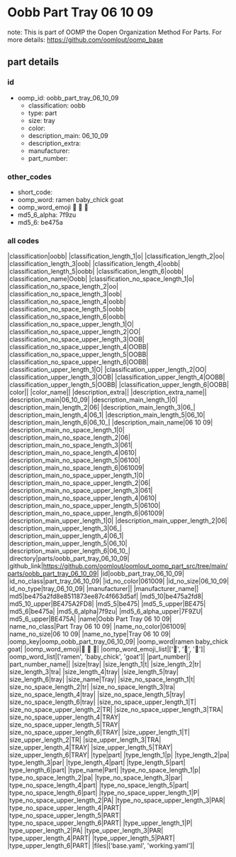 # Oobb Part Tray 06 10 09  

note: This is part of OOMP the Oopen Organization Method For Parts. For more details: https://github.com/oomlout/oomp_base

##  part details





### id
* oomp_id: oobb_part_tray_06_10_09
  * classification: oobb
  * type: part
  * size: tray
  * color: 
  * description_main: 06_10_09
  * description_extra: 
  * manufacturer: 
  * part_number: 

### other_codes
* short_code: 
* oomp_word: ramen baby_chick goat
* oomp_word_emoji :ramen: :baby_chick: :goat:
* md5_6_alpha: 7f9zu
* md5_6: be475a

### all codes 
|classification|oobb|
|classification_length_1|o|
|classification_length_2|oo|
|classification_length_3|oob|
|classification_length_4|oobb|
|classification_length_5|oobb|
|classification_length_6|oobb|
|classification_name|Oobb|
|classification_no_space_length_1|o|
|classification_no_space_length_2|oo|
|classification_no_space_length_3|oob|
|classification_no_space_length_4|oobb|
|classification_no_space_length_5|oobb|
|classification_no_space_length_6|oobb|
|classification_no_space_upper_length_1|O|
|classification_no_space_upper_length_2|OO|
|classification_no_space_upper_length_3|OOB|
|classification_no_space_upper_length_4|OOBB|
|classification_no_space_upper_length_5|OOBB|
|classification_no_space_upper_length_6|OOBB|
|classification_upper_length_1|O|
|classification_upper_length_2|OO|
|classification_upper_length_3|OOB|
|classification_upper_length_4|OOBB|
|classification_upper_length_5|OOBB|
|classification_upper_length_6|OOBB|
|color||
|color_name||
|description_extra||
|description_extra_name||
|description_main|06_10_09|
|description_main_length_1|0|
|description_main_length_2|06|
|description_main_length_3|06_|
|description_main_length_4|06_1|
|description_main_length_5|06_10|
|description_main_length_6|06_10_|
|description_main_name|06 10 09|
|description_main_no_space_length_1|0|
|description_main_no_space_length_2|06|
|description_main_no_space_length_3|061|
|description_main_no_space_length_4|0610|
|description_main_no_space_length_5|06100|
|description_main_no_space_length_6|061009|
|description_main_no_space_upper_length_1|0|
|description_main_no_space_upper_length_2|06|
|description_main_no_space_upper_length_3|061|
|description_main_no_space_upper_length_4|0610|
|description_main_no_space_upper_length_5|06100|
|description_main_no_space_upper_length_6|061009|
|description_main_upper_length_1|0|
|description_main_upper_length_2|06|
|description_main_upper_length_3|06_|
|description_main_upper_length_4|06_1|
|description_main_upper_length_5|06_10|
|description_main_upper_length_6|06_10_|
|directory|parts/oobb_part_tray_06_10_09|
|github_link|https://github.com/oomlout/oomlout_oomp_part_src/tree/main/parts/oobb_part_tray_06_10_09|
|id|oobb_part_tray_06_10_09|
|id_no_class|part_tray_06_10_09|
|id_no_color|061009|
|id_no_size|06_10_09|
|id_no_type|tray_06_10_09|
|manufacturer||
|manufacturer_name||
|md5|be475a2fd8e8511873ee87c4f663d5af|
|md5_10|be475a2fd8|
|md5_10_upper|BE475A2FD8|
|md5_5|be475|
|md5_5_upper|BE475|
|md5_6|be475a|
|md5_6_alpha|7f9zu|
|md5_6_alpha_upper|7F9ZU|
|md5_6_upper|BE475A|
|name|Oobb Part Tray 06 10 09|
|name_no_class|Part Tray 06 10 09|
|name_no_color|061009|
|name_no_size|06 10 09|
|name_no_type|Tray 06 10 09|
|oomp_key|oomp_oobb_part_tray_06_10_09|
|oomp_word|ramen baby_chick goat|
|oomp_word_emoji|:ramen: :baby_chick: :goat:|
|oomp_word_emoji_list|[':ramen:', ':baby_chick:', ':goat:']|
|oomp_word_list|['ramen', 'baby_chick', 'goat']|
|part_number||
|part_number_name||
|size|tray|
|size_length_1|t|
|size_length_2|tr|
|size_length_3|tra|
|size_length_4|tray|
|size_length_5|tray|
|size_length_6|tray|
|size_name|Tray|
|size_no_space_length_1|t|
|size_no_space_length_2|tr|
|size_no_space_length_3|tra|
|size_no_space_length_4|tray|
|size_no_space_length_5|tray|
|size_no_space_length_6|tray|
|size_no_space_upper_length_1|T|
|size_no_space_upper_length_2|TR|
|size_no_space_upper_length_3|TRA|
|size_no_space_upper_length_4|TRAY|
|size_no_space_upper_length_5|TRAY|
|size_no_space_upper_length_6|TRAY|
|size_upper_length_1|T|
|size_upper_length_2|TR|
|size_upper_length_3|TRA|
|size_upper_length_4|TRAY|
|size_upper_length_5|TRAY|
|size_upper_length_6|TRAY|
|type|part|
|type_length_1|p|
|type_length_2|pa|
|type_length_3|par|
|type_length_4|part|
|type_length_5|part|
|type_length_6|part|
|type_name|Part|
|type_no_space_length_1|p|
|type_no_space_length_2|pa|
|type_no_space_length_3|par|
|type_no_space_length_4|part|
|type_no_space_length_5|part|
|type_no_space_length_6|part|
|type_no_space_upper_length_1|P|
|type_no_space_upper_length_2|PA|
|type_no_space_upper_length_3|PAR|
|type_no_space_upper_length_4|PART|
|type_no_space_upper_length_5|PART|
|type_no_space_upper_length_6|PART|
|type_upper_length_1|P|
|type_upper_length_2|PA|
|type_upper_length_3|PAR|
|type_upper_length_4|PART|
|type_upper_length_5|PART|
|type_upper_length_6|PART|
|files|['base.yaml', 'working.yaml']|
